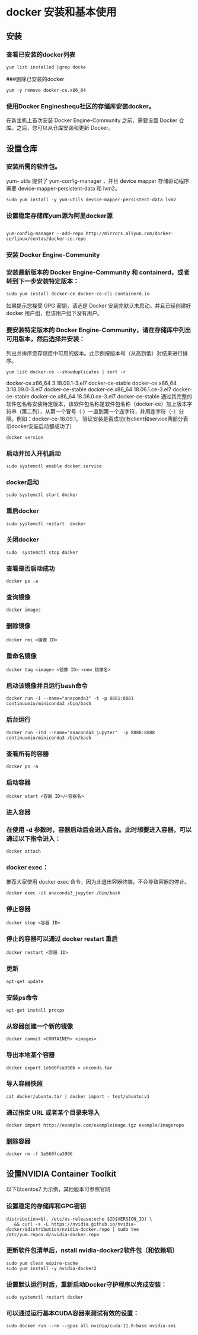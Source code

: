 # docker 安装和基本使用
## 安装
### 查看已安装的docker列表

```
yum list installed |grep docke
```

###删除已安装的docker

```
yum -y remove docker-ce.x86_64
```

### 使用Docker Engineshequ社区的存储库安装docker。

在新主机上首次安装 Docker Engine-Community 之前，需要设置 Docker 仓库。之后，您可以从仓库安装和更新 Docker。

## 设置仓库

### 安装所需的软件包。

yum- utils 提供了 yum-config-manager ，并且 device mapper 存储驱动程序需要 device-mapper-persistent-data 和 lvm2。

```
sudo yum install -y yum-utils device-mapper-persistent-data lvm2
```

### 设置稳定存储库yum源为阿里docker源
```

yum-config-manager --add-repo http://mirrors.aliyun.com/docker-ce/linux/centos/docker-ce.repo
```

### 安装 Docker Engine-Community

### 安装最新版本的 Docker Engine-Community 和 containerd，或者转到下一步安装特定版本：

```
sudo yum install docker-ce docker-ce-cli containerd.io
```

如果提示您接受 GPG 密钥，请选是
Docker 安装完默认未启动。并且已经创建好 docker 用户组，但该用户组下没有用户。

### 要安装特定版本的 Docker Engine-Community，请在存储库中列出可用版本，然后选择并安装：

列出并排序您存储库中可用的版本。此示例按版本号（从高到低）对结果进行排序。

```
yum list docker-ce --showduplicates | sort -r
```

docker-ce.x86_64  3:18.09.1-3.el7                     docker-ce-stable
docker-ce.x86_64  3:18.09.0-3.el7                     docker-ce-stable
docker-ce.x86_64  18.06.1.ce-3.el7                    docker-ce-stable
docker-ce.x86_64  18.06.0.ce-3.el7                    docker-ce-stable
通过其完整的软件包名称安装特定版本，该软件包名称是软件包名称（docker-ce）加上版本字符串（第二列），从第一个冒号（:）一直到第一个连字符，并用连字符（-）分隔。例如：docker-ce-18.09.1。
验证安装是否成功(有client和service两部分表示docker安装启动都成功了)

```
docker version
```
### 启动并加入开机启动

```
sudo systemctl enable docker.service
```

### docker启动
```
sudo systemctl start docker
```

### 重启docker

```
sudo systemctl restart  docker
```

### 关闭docker
```
sudo  systemctl stop docker
```

### 查看是否启动成功
```
docker ps -a
```

### 查询镜像
``` 
docker images
```

### 删除镜像

```
docker rmi <镜像 ID>
```

### 重命名镜像
```
docker tag <image> <镜像 ID> <new 镜像名>
```
### 启动该镜像并且运行bash命令
```
docker run -i --name="anaconda3" -t -p 8881:8881 continuumio/miniconda3 /bin/bash
```
### 后台运行
```
docker run -itd --name="anaconda3_jupyter"  -p 8888:8888 continuumio/miniconda3 /bin/bash
```
### 查看所有的容器
```
docker ps -a
```
### 启动容器
```
docker start <容器 ID>/<容器名>
```
### 进入容器

### 在使用 -d 参数时，容器启动后会进入后台。此时想要进入容器，可以通过以下指令进入：
```
docker attach
```
### docker exec：
推荐大家使用 docker exec 命令，因为此退出容器终端，不会导致容器的停止。
```
docker exec -it anaconda3_jupyter /bin/bash
```
### 停止容器
``` 
docker stop <容器 ID>

```
### 停止的容器可以通过 docker restart 重启
```
docker restart <容器 ID>
```

### 更新
```
apt-get update
```

### 安装ps命令
```
apt-get install procps
```

### 从容器创建一个新的镜像
```
docker commit <CONTAINER> <images>
```
### 导出本地某个容器
```
docker export 1e560fca3906 > anconda.tar
```

### 导入容器快照
```
cat docker/ubuntu.tar | docker import - test/ubuntu:v1
```

### 通过指定 URL 或者某个目录来导入
```
docker import http://example.com/exampleimage.tgz example/imagerepo
```

### 删除容器
```
docker rm -f 1e560fca3906
```

## 设置NVIDIA Container Toolkit
以下以centos7 为示例，其他版本可参照官网
### 设置稳定的存储库和GPG密钥
```
distribution=$(. /etc/os-release;echo $ID$VERSION_ID) \
   && curl -s -L https://nvidia.github.io/nvidia-docker/$distribution/nvidia-docker.repo | sudo tee /etc/yum.repos.d/nvidia-docker.repo
```
### 更新软件包清单后，nstall nvidia-docker2软件包（和依赖项）
```
sudo yum clean expire-cache
sudo yum install -y nvidia-docker2
```
### 设置默认运行时后，重新启动Docker守护程序以完成安装：
```
sudo systemctl restart docker
```
### 可以通过运行基本CUDA容器来测试有效的设置：
```
sudo docker run --rm --gpus all nvidia/cuda:11.0-base nvidia-smi
```
 
